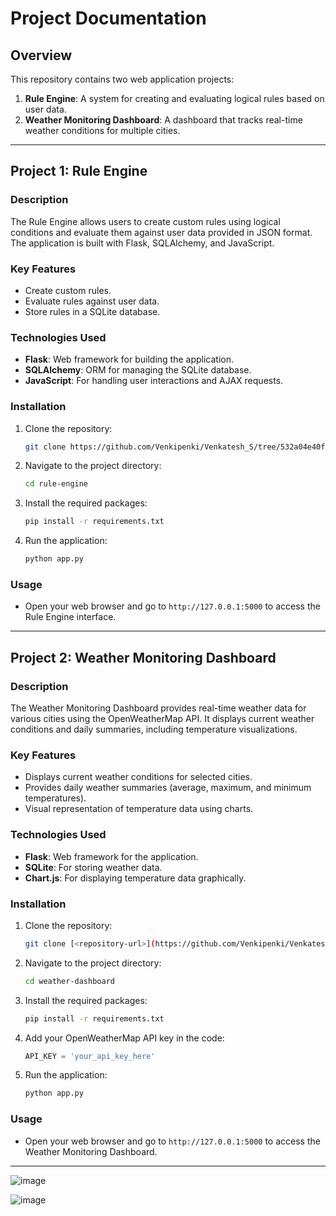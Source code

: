 # Project Documentation

## Overview

This repository contains two web application projects:

1. **Rule Engine**: A system for creating and evaluating logical rules based on user data.
2. **Weather Monitoring Dashboard**: A dashboard that tracks real-time weather conditions for multiple cities.

---

## Project 1: Rule Engine

### Description
The Rule Engine allows users to create custom rules using logical conditions and evaluate them against user data provided in JSON format. The application is built with Flask, SQLAlchemy, and JavaScript.

### Key Features
- Create custom rules.
- Evaluate rules against user data.
- Store rules in a SQLite database.

### Technologies Used
- **Flask**: Web framework for building the application.
- **SQLAlchemy**: ORM for managing the SQLite database.
- **JavaScript**: For handling user interactions and AJAX requests.

### Installation
1. Clone the repository:
   ```bash
   git clone https://github.com/Venkipenki/Venkatesh_S/tree/532a04e40f5ec08329150da5160d103ede8eae8d
   ```
2. Navigate to the project directory:
   ```bash
   cd rule-engine
   ```
3. Install the required packages:
   ```bash
   pip install -r requirements.txt
   ```
4. Run the application:
   ```bash
   python app.py
   ```

### Usage
- Open your web browser and go to `http://127.0.0.1:5000` to access the Rule Engine interface.

---

## Project 2: Weather Monitoring Dashboard

### Description
The Weather Monitoring Dashboard provides real-time weather data for various cities using the OpenWeatherMap API. It displays current weather conditions and daily summaries, including temperature visualizations.

### Key Features
- Displays current weather conditions for selected cities.
- Provides daily weather summaries (average, maximum, and minimum temperatures).
- Visual representation of temperature data using charts.

### Technologies Used
- **Flask**: Web framework for the application.
- **SQLite**: For storing weather data.
- **Chart.js**: For displaying temperature data graphically.

### Installation
1. Clone the repository:
   ```bash
   git clone [<repository-url>](https://github.com/Venkipenki/Venkatesh_S/tree/532a04e40f5ec08329150da5160d103ede8eae8d)
   ```
2. Navigate to the project directory:
   ```bash
   cd weather-dashboard
   ```
3. Install the required packages:
   ```bash
   pip install -r requirements.txt
   ```
4. Add your OpenWeatherMap API key in the code:
   ```python
   API_KEY = 'your_api_key_here'
   ```
5. Run the application:
   ```bash
   python app.py
   ```

### Usage
- Open your web browser and go to `http://127.0.0.1:5000` to access the Weather Monitoring Dashboard.

---
![image](https://github.com/user-attachments/assets/9a0e014f-f105-459f-beef-15560071021a)

![image](https://github.com/user-attachments/assets/afed6348-e4bf-445a-870d-3c38ee28bd69)


